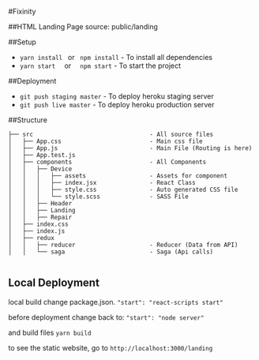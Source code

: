 #Fixinity

##HTML Landing Page
source: public/landing

##Setup

* ```yarn install ``` or ``` npm install``` - To install all dependencies
* ```yarn start  ``` or ```  npm start``` - To start the project

##Deployment

* ```git push staging master``` - To deploy heroku staging server
* ```git push live master``` - To deploy heroku production server

##Structure

``````
├── src                                 - All source files
│   ├── App.css                         - Main css file
│   ├── App.js                          - Main File (Routing is here)
│   ├── App.test.js
│   ├── components                      - All Components
│   │   ├── Device
│   │   │   ├── assets                  - Assets for component
│   │   │   ├── index.jsx               - React Class
│   │   │   ├── style.css               - Auto generated CSS file
│   │   │   └── style.scss              - SASS File
│   │   ├── Header
│   │   ├── Landing
│   │   ├── Repair
│   ├── index.css
│   ├── index.js
│   ├── redux
│   │   ├── reducer                     - Reducer (Data from API)
│   │   └── saga                        - Saga (Api calls)


``````


## Local Deployment

local build change package.json.
```"start": "react-scripts start"```


before deployment change back to:
```"start": "node server"```

and build files
```yarn build```

to see the static website, go to
```http://localhost:3000/landing```